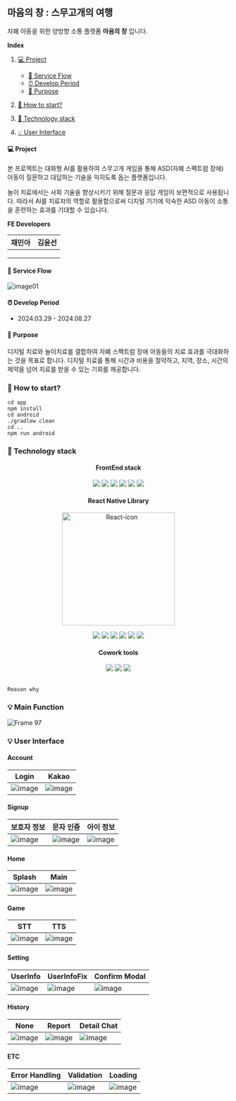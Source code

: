 ## 마음의 창 : 스무고개의 여행
자폐 아동을 위한 양방향 소통 플랫폼 **마음의 창** 입니다.

**Index**
1. [💻 Project](#-project)  
   - [🎈 Service Flow](#-service-flow)   
    - [⏰ Develop Period](#-develop-period)  
   - [🔎 Purpose](#-purpose) 

2. [🚀 How to start?](#-how-to-start)   
3. [🤖 Technology stack](#-technology-stack)   
4. [💡 User Interface ](#-user-interface)   


#### 💻 Project
본 프로젝트는 대화형 AI를 활용하여 스무고개 게임을 통해 ASD(자폐 스펙트럼 장애) 아동이 질문하고 대답하는 기술을 익히도록 돕는 플랫폼입니다.

놀이 치료에서는 사회 기술을 향상시키기 위해 질문과 응답 게임이 보편적으로 사용됩니다. 따라서 AI를 치료자의 역할로 활용함으로써 디지털 기기에 익숙한 ASD 아동이 소통을 훈련하는 효과를 기대할 수 있습니다.

**FE Developers**

| 채민아 | 김윤선 | 
| --- | --- | 
|  |  | 
|  |  | 
|  |  | 

#### 🎈 Service Flow 
![image01](https://github.com/ddookddook/maeum2_FE/assets/103165845/b506b901-1d85-4143-a7d2-b296f6f5ab01)

#### ⏰ Develop Period
-  2024.03.29 - 2024.08.27

#### 🔎 Purpose
디지털 치료와 놀이치료를 결합하여 자폐 스펙트럼 장애 아동들의 치료 효과를 극대화하는 것을 목표로 합니다. 디지털 치료를 통해 시간과 비용을 절약하고, 지역, 장소, 시간의 제약을 넘어 치료를 받을 수 있는 기회를 제공합니다.


### 🚀 How to start?

```
cd app
npm install
cd android
./gradlew clean
cd .. 
npm run android
```

### 🤖 Technology stack

<div align="center">


#### FrontEnd stack
<img src="https://img.shields.io/badge/JavaScript-F7DF1E?style=flat-square&logo=javascript&logoColor=white"/>
<img src="https://img.shields.io/badge/ReactNative-61DAFB?style=flat-square&logo=react&logoColor=black"/>
<img src="https://img.shields.io/badge/Axios-5A29E4?style=flat-square&logo=axios&logoColor=white"/>
<img src="https://img.shields.io/badge/ReactQuery-FF4154?style=flat-square&logo=reactquery&logoColor=white"/>
<img src="https://img.shields.io/badge/NPM-CB3837?style=flat-square&logo=npm&logoColor=white"/>
<img src="https://img.shields.io/badge/Redux-764ABC?style=flat-square&logo=redux&logoColor=white"/>

#### React Native Library 
<a title="Facebook, Public domain, via Wikimedia Commons" href="https://commons.wikimedia.org/wiki/File:React-icon.svg"><img width="256" alt="React-icon" src="https://upload.wikimedia.org/wikipedia/commons/thumb/a/a7/React-icon.svg/256px-React-icon.svg.png?20220125121207"></a>


<img src="https://img.shields.io/badge/Lottie-68BC71?style=flat-square&logo=&logoColor=white"/>
<img src="https://img.shields.io/badge/AsyncStorage-61DAFB?style=flat-square&logo=&logoColor=white"/>
<img src="https://img.shields.io/badge/Voice-61DAFB?style=flat-square&logo=&logoColor=white"/>
<img src="https://img.shields.io/badge/Sound-61DAFB?style=flat-square&logo=&logoColor=white"/>
<img src="https://img.shields.io/badge/Nativewind-61DAFB?style=flat-square&logo=&logoColor=white"/>
<img src="https://img.shields.io/badge/Webview-61DAFB?style=flat-square&logo=&logoColor=white"/>


#### Cowork tools

<img src="https://img.shields.io/badge/GitHub-181717?style=flat-square&logo=github&logoColor=white"/>
<img src="https://img.shields.io/badge/Notion-000000?style=flat-square&logo=notion&logoColor=white"/>
<img src="https://img.shields.io/badge/Figma-F24E1E?style=flat-square&logo=figma&logoColor=white"/>
</div>
<br/>


```
Reason why

```

### 💡 Main Function

![Frame 97](https://github.com/ddookddook/maeum2_FE/assets/103165845/408d9f68-1322-4d0e-a31a-5674b266a367)


### 💡 User Interface 

#### Account  

| Login | Kakao | 
| --- | --- | 
| ![image](https://github.com/ddookddook/maeum2_FE/assets/103165845/559aa68e-52ed-40ec-ae2b-478f78af2560) | ![image](https://github.com/ddookddook/maeum2_FE/assets/103165845/532a1be0-4b8d-4421-ab38-acb2f88a1cae) | 



#### Signup  

| 보호자 정보 | 문자 인증 | 아이 정보 |
| --- | --- | --- | 
| ![image](https://github.com/ddookddook/maeum2_FE/assets/103165845/ab798cda-1387-4648-8957-ba91e4e056bb)| ![image](https://github.com/ddookddook/maeum2_FE/assets/103165845/ad7b8fbf-d83c-484d-9410-7f9aa8b1f71b)| ![image](https://github.com/ddookddook/maeum2_FE/assets/103165845/fdfaa46f-65f6-4f7f-b23c-839763a32feb)|


#### Home

| Splash | Main |
| --- |--- |
| ![image](https://github.com/ddookddook/maeum2_FE/assets/103165845/a23bb6a5-3b78-4786-a7e9-aed036be4b4a)| ![image](https://github.com/ddookddook/maeum2_FE/assets/103165845/7f984e67-1445-4013-bc8c-9c6d0fcfc03e)| 


#### Game 

| STT | TTS | 
| --- | --- | 
| ![image](https://github.com/ddookddook/maeum2_FE/assets/103165845/43e7d198-1d88-45ea-8005-242dfe019ef3) |![image](https://github.com/ddookddook/maeum2_FE/assets/103165845/e8187940-95c8-4c2c-ac01-31e149d1c98c)| 


#### Setting

| UserInfo | UserInfoFix | Confirm Modal | 
| --- | --- | --- | 
| ![image](https://github.com/ddookddook/maeum2_FE/assets/103165845/a07eb073-3ad2-4185-9eca-ce5dfcc45ffa) |![image](https://github.com/ddookddook/maeum2_FE/assets/103165845/8c54ecae-f9a2-414e-864b-ff2f88397045)| ![image](https://github.com/ddookddook/maeum2_FE/assets/103165845/48e43228-3417-4f93-8d98-5f0a952d2b4a)| 


#### History

| None | Report | Detail Chat | 
| --- | --- | --- | 
| ![image](https://github.com/ddookddook/maeum2_FE/assets/103165845/35b3bdae-8d92-4fd9-bc33-2a34afba877c) |![image](https://github.com/ddookddook/maeum2_FE/assets/103165845/a8422a7d-f59d-4cd7-8b73-74b8899a3fd4) |![image](https://github.com/ddookddook/maeum2_FE/assets/103165845/17394d9a-614c-4c81-a426-9f6567d77985)| 

#### ETC

| Error Handling | Validation | Loading | 
| --- | --- | --- | 
|![image](https://github.com/ddookddook/maeum2_FE/assets/103165845/bf327bfd-a4f9-44dd-95e8-17eff7080848) |![image](https://github.com/ddookddook/maeum2_FE/assets/103165845/a6523e6d-1e65-4959-9b13-9ac0478d381c)|![image](https://github.com/ddookddook/maeum2_FE/assets/103165845/c1966dd7-bfa8-41f9-b926-e19b0a3e551a)| 


